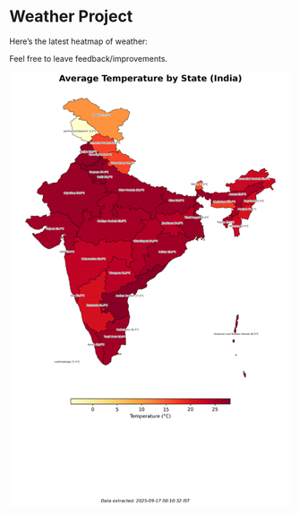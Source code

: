 # Weather Project

Here’s the latest heatmap of weather:

Feel free to leave feedback/improvements.

![India Heatmap](docs/assets/india_heatmap.png?v=C9AF23)
